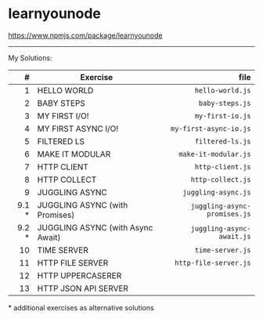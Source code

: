 # learnyounode

https://www.npmjs.com/package/learnyounode

---

My Solutions:

|      # | Exercise                          |                         file |
| -----: | --------------------------------- | ---------------------------: |
|      1 | HELLO WORLD                       |             `hello-world.js` |
|      2 | BABY STEPS                        |              `baby-steps.js` |
|      3 | MY FIRST I/O!                     |             `my-first-io.js` |
|      4 | MY FIRST ASYNC I/O!               |       `my-first-async-io.js` |
|      5 | FILTERED LS                       |             `filtered-ls.js` |
|      6 | MAKE IT MODULAR                   |         `make-it-modular.js` |
|      7 | HTTP CLIENT                       |             `http-client.js` |
|      8 | HTTP COLLECT                      |            `http-collect.js` |
|      9 | JUGGLING ASYNC                    |          `juggling-async.js` |
| 9.1 \* | JUGGLING ASYNC (with Promises)    | `juggling-async-promises.js` |
| 9.2 \* | JUGGLING ASYNC (with Async Await) |    `juggling-async-await.js` |
|     10 | TIME SERVER                       |             `time-server.js` |
|     11 | HTTP FILE SERVER                  |        `http-file-server.js` |
|     12 | HTTP UPPERCASERER                 |                              |
|     13 | HTTP JSON API SERVER              |                              |

\* additional exercises as alternative solutions
